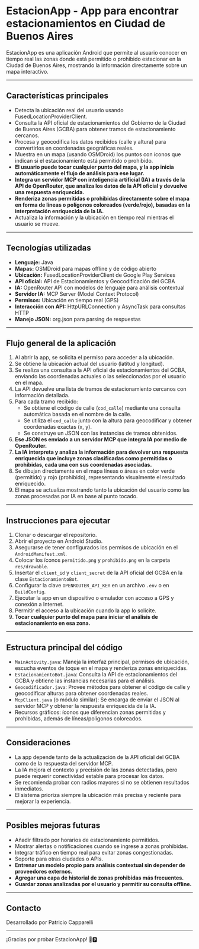 # EstacionApp - App para encontrar estacionamientos en Ciudad de Buenos Aires

EstacionApp es una aplicación Android que permite al usuario conocer en tiempo real las zonas donde está permitido o prohibido estacionar en la Ciudad de Buenos Aires, mostrando la información directamente sobre un mapa interactivo.

---

## Características principales

- Detecta la ubicación real del usuario usando FusedLocationProviderClient.
- Consulta la API oficial de estacionamientos del Gobierno de la Ciudad de Buenos Aires (GCBA) para obtener tramos de estacionamiento cercanos.
- Procesa y geocodifica los datos recibidos (calle y altura) para convertirlos en coordenadas geográficas reales.
- Muestra en un mapa (usando OSMDroid) los puntos con íconos que indican si el estacionamiento está permitido o prohibido.
- **El usuario puede tocar cualquier punto del mapa, y la app inicia automáticamente el flujo de análisis para ese lugar.**
- **Integra un servidor MCP con inteligencia artificial (IA) a través de la API de OpenRouter, que analiza los datos de la API oficial y devuelve una respuesta enriquecida.**
- **Renderiza zonas permitidas o prohibidas directamente sobre el mapa en forma de líneas o polígonos coloreados (verde/rojo), basadas en la interpretación enriquecida de la IA.**
- Actualiza la información y la ubicación en tiempo real mientras el usuario se mueve.

---

## Tecnologías utilizadas

- **Lenguaje:** Java
- **Mapas:** OSMDroid para mapas offline y de código abierto
- **Ubicación:** FusedLocationProviderClient de Google Play Services
- **API oficial:** API de Estacionamientos y Geocodificación del GCBA
- **IA:** OpenRouter API con modelos de lenguaje para análisis contextual
- **Servidor IA:** MCP Server (Model Context Protocol)
- **Permisos:** Ubicación en tiempo real (GPS)
- **Interacción con API:** HttpURLConnection y AsyncTask para consultas HTTP
- **Manejo JSON:** org.json para parsing de respuestas

---

## Flujo general de la aplicación

1. Al abrir la app, se solicita el permiso para acceder a la ubicación.
2. Se obtiene la ubicación actual del usuario (latitud y longitud).
3. Se realiza una consulta a la API oficial de estacionamientos del GCBA, enviando las coordenadas actuales o las seleccionadas por el usuario en el mapa.
4. La API devuelve una lista de tramos de estacionamiento cercanos con información detallada.
5. Para cada tramo recibido:
   - Se obtiene el código de calle (`cod_calle`) mediante una consulta automática basada en el nombre de la calle.
   - Se utiliza el `cod_calle` junto con la altura para geocodificar y obtener coordenadas exactas (x, y).
   - Se construye un JSON con las instancias de tramos obtenidos.
6. **Ese JSON es enviado a un servidor MCP que integra IA por medio de OpenRouter.**
7. **La IA interpreta y analiza la información para devolver una respuesta enriquecida que incluye zonas clasificadas como permitidas o prohibidas, cada una con sus coordenadas asociadas.**
8. Se dibujan directamente en el mapa líneas o áreas en color verde (permitido) y rojo (prohibido), representando visualmente el resultado enriquecido.
9. El mapa se actualiza mostrando tanto la ubicación del usuario como las zonas procesadas por IA en base al punto tocado.

---

## Instrucciones para ejecutar

1. Clonar o descargar el repositorio.
2. Abrir el proyecto en Android Studio.
3. Asegurarse de tener configurados los permisos de ubicación en el `AndroidManifest.xml`.
4. Colocar los íconos `permitido.png` y `prohibido.png` en la carpeta `res/drawable`.
5. Insertar el `client_id` y `client_secret` de la API oficial del GCBA en la clase `EstacionamientoBot`.
6. Configurar la clave `OPENROUTER_API_KEY` en un archivo `.env` o en `BuildConfig`.
7. Ejecutar la app en un dispositivo o emulador con acceso a GPS y conexión a Internet.
8. Permitir el acceso a la ubicación cuando la app lo solicite.
9. **Tocar cualquier punto del mapa para iniciar el análisis de estacionamiento en esa zona.**

---

## Estructura principal del código

- `MainActivity.java`: Maneja la interfaz principal, permisos de ubicación, escucha eventos de toque en el mapa y renderiza zonas enriquecidas.
- `EstacionamientoBot.java`: Consulta la API de estacionamientos del GCBA y obtiene las instancias necesarias para el análisis.
- `Geocodificador.java`: Provee métodos para obtener el código de calle y geocodificar alturas para obtener coordenadas reales.
- `McpClient.java` (o módulo similar): Se encarga de enviar el JSON al servidor MCP y obtener la respuesta enriquecida de la IA.
- Recursos gráficos: íconos que diferencian zonas permitidas y prohibidas, además de líneas/polígonos coloreados.

---

## Consideraciones

- La app depende tanto de la actualización de la API oficial del GCBA como de la respuesta del servidor MCP.
- La IA mejora el contexto y precisión de las zonas detectadas, pero puede requerir conectividad estable para procesar los datos.
- Se recomienda probar con radios mayores si no se obtienen resultados inmediatos.
- El sistema prioriza siempre la ubicación más precisa y reciente para mejorar la experiencia.

---

## Posibles mejoras futuras

- Añadir filtrado por horarios de estacionamiento permitidos.
- Mostrar alertas o notificaciones cuando se ingrese a zonas prohibidas.
- Integrar tráfico en tiempo real para evitar zonas congestionadas.
- Soporte para otras ciudades o APIs.
- **Entrenar un modelo propio para análisis contextual sin depender de proveedores externos.**
- **Agregar una capa de historial de zonas prohibidas más frecuentes.**
- **Guardar zonas analizadas por el usuario y permitir su consulta offline.**

---

## Contacto

Desarrollado por Patricio Capparelli

---

¡Gracias por probar EstacionApp! 🚗🅿️
